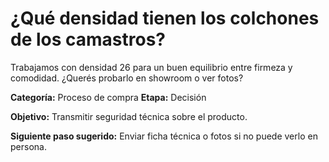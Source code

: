 # ¿Qué densidad tienen los colchones de los camastros?

Trabajamos con densidad 26 para un buen equilibrio entre firmeza y comodidad. ¿Querés probarlo en showroom o ver fotos?

**Categoría:** Proceso de compra
**Etapa:** Decisión

**Objetivo:** Transmitir seguridad técnica sobre el producto.

**Siguiente paso sugerido:** Enviar ficha técnica o fotos si no puede verlo en persona.
